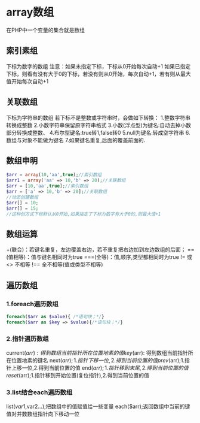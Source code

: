 # array数组
在PHP中一个变量的集合就是数组
## 索引素组
下标为数字的数组
注意：如果未指定下标，下标从0开始每次自动+1
如果已指定下标，则看有没有大于0的下标，若没有则从0开始，每次自动+1，若有则从最大值开始每次自动+1
## 关联数组
下标为字符串的数组
若下标不是整数或字符串时，会做如下转换：
1.整数字符串转换成整数
2.小数字符串保留原字符串格式
3.小数(浮点型)为键名:自动去掉小数部分转换成整数、
4.布尔型键名:true转1,false转0
5.null为键名:转成空字符串
6.数组与对象不能做为键名
7.如果键名重复,后面的覆盖前面的.
## 数组申明
```php
$arr = array(10,'aa',true);//索引数组
$arr1 = array('aa' => 10,'b' => 20);//关联数组
$arr = [10,'aa',true];//索引数组
$arr = ['a' => 10,'b' => 20];//关联数组
//动态创建数组
$arr[] = 10;
$arr[] = 15;
//这种创方式下标默认从0开始,如果指定了下标为数字有大于0的,则最大值+1
```
## 数组运算
+(联合)：若键名重复，左边覆盖右边，若不重复把右边加到左边数组的后面；
==(值相等)：值与键名相同时为true
===(全等)：值,顺序,类型都相同时为true
!= 或 <> 不相等
!== 全不相等(值或类型不相等)
## 遍历数组
### 1.foreach遍历数组
```php
foreach($arr as $value){ /*语句块；*/}
foreach($arr as $key => $value){/*语句块；*/}
```
### 2.指针遍历数组
current($arr): 得到数组当前指针所在位置地素的值
key($arr): 得到数组当前指针所在位置地素的键名
next($arr);1.指针下移一位,2.得到当前位置的值
prev($arr);1.指针上移一位,2.得到当前位置的值
end($arr);1.指针移到末尾,2.得到当前位置的值
reset($arr);1.指针移到开始位置(复位指针),2.得到当前位置的值
### 3.list结合each遍历数组
list($var1,$var2...);把数组中的值赋值给一些变量
each($arr);返回数组中当前的键值对并数数组指针向下移动一位
